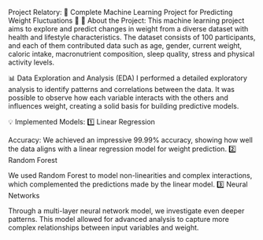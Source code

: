 Project Relatory:
🎯 Complete Machine Learning Project for Predicting Weight Fluctuations 🎯
🔎 About the Project: This machine learning project aims to explore and predict changes in weight from a diverse dataset with health and lifestyle characteristics. The dataset consists of 100 participants, and each of them contributed data such as age, gender, current weight, caloric intake, macronutrient composition, sleep quality, stress and physical activity levels.

📊 Data Exploration and Analysis (EDA)
I performed a detailed exploratory analysis to identify patterns and correlations between the data. It was possible to observe how each variable interacts with the others and influences weight, creating a solid basis for building predictive models.

💡 Implemented Models:
1️⃣ Linear Regression

Accuracy: We achieved an impressive 99.99% accuracy, showing how well the data aligns with a linear regression model for weight prediction.
2️⃣ Random Forest

We used Random Forest to model non-linearities and complex interactions, which complemented the predictions made by the linear model.
3️⃣ Neural Networks

Through a multi-layer neural network model, we investigate even deeper patterns. This model allowed for advanced analysis to capture more complex relationships between input variables and weight.
